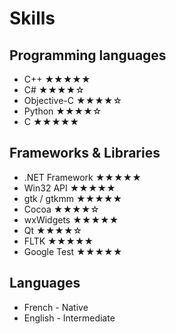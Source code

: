 # Skills

## Programming languages

- C++ ★★★★★ 
- C# ★★★★☆ 
- Objective-C ★★★★☆ 
- Python ★★★★☆
- C ★★★★★

## Frameworks & Libraries

- .NET Framework ★★★★★
- Win32 API ★★★★★
- gtk / gtkmm ★★★★★
- Cocoa ★★★★☆
- wxWidgets ★★★★★
- Qt ★★★★☆
- FLTK ★★★★★
- Google Test ★★★★★

## Languages

* French - Native
* English - Intermediate

